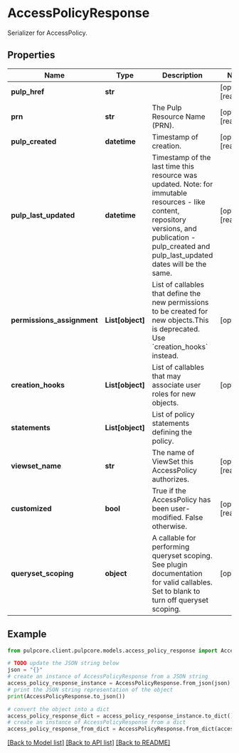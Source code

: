 # AccessPolicyResponse

Serializer for AccessPolicy.

## Properties

Name | Type | Description | Notes
------------ | ------------- | ------------- | -------------
**pulp_href** | **str** |  | [optional] [readonly] 
**prn** | **str** | The Pulp Resource Name (PRN). | [optional] [readonly] 
**pulp_created** | **datetime** | Timestamp of creation. | [optional] [readonly] 
**pulp_last_updated** | **datetime** | Timestamp of the last time this resource was updated. Note: for immutable resources - like content, repository versions, and publication - pulp_created and pulp_last_updated dates will be the same. | [optional] [readonly] 
**permissions_assignment** | **List[object]** | List of callables that define the new permissions to be created for new objects.This is deprecated. Use &#x60;creation_hooks&#x60; instead. | [optional] 
**creation_hooks** | **List[object]** | List of callables that may associate user roles for new objects. | [optional] 
**statements** | **List[object]** | List of policy statements defining the policy. | 
**viewset_name** | **str** | The name of ViewSet this AccessPolicy authorizes. | [optional] [readonly] 
**customized** | **bool** | True if the AccessPolicy has been user-modified. False otherwise. | [optional] [readonly] 
**queryset_scoping** | **object** | A callable for performing queryset scoping. See plugin documentation for valid callables. Set to blank to turn off queryset scoping. | [optional] 

## Example

```python
from pulpcore.client.pulpcore.models.access_policy_response import AccessPolicyResponse

# TODO update the JSON string below
json = "{}"
# create an instance of AccessPolicyResponse from a JSON string
access_policy_response_instance = AccessPolicyResponse.from_json(json)
# print the JSON string representation of the object
print(AccessPolicyResponse.to_json())

# convert the object into a dict
access_policy_response_dict = access_policy_response_instance.to_dict()
# create an instance of AccessPolicyResponse from a dict
access_policy_response_from_dict = AccessPolicyResponse.from_dict(access_policy_response_dict)
```
[[Back to Model list]](../README.md#documentation-for-models) [[Back to API list]](../README.md#documentation-for-api-endpoints) [[Back to README]](../README.md)



